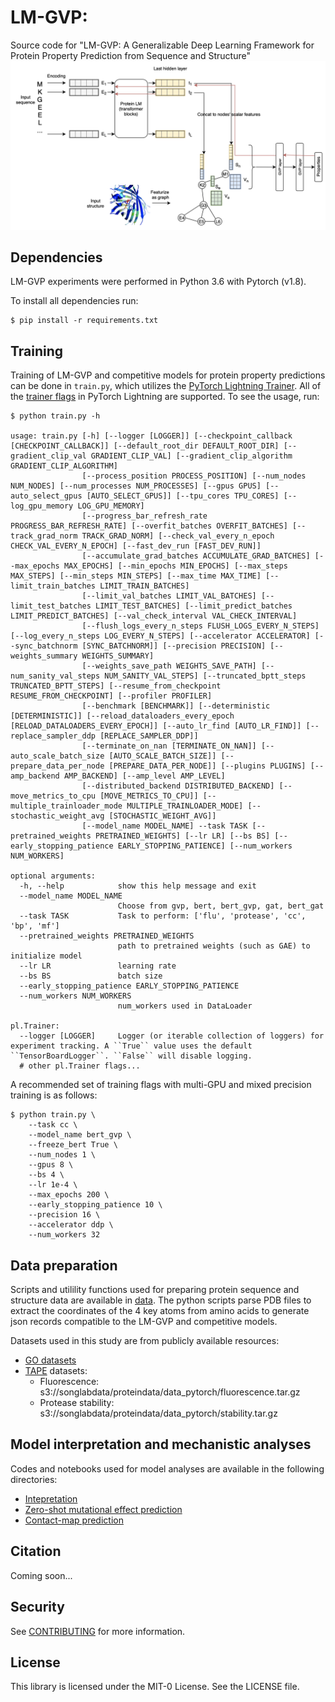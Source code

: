 # LM-GVP: 

Source code for "LM-GVP: A Generalizable Deep Learning Framework for Protein Property Prediction from Sequence and Structure"
<img src="figs/lmgvp.png">

## Dependencies

LM-GVP experiments were performed in Python 3.6 with Pytorch (v1.8). 

To install all dependencies run:
```
$ pip install -r requirements.txt
```

## Training

Training of LM-GVP and competitive models for protein property predictions can be done in `train.py`, which utilizes the [PyTorch Lightning Trainer](https://pytorch-lightning.readthedocs.io/en/latest/common/trainer.html#). All of the [trainer flags](https://pytorch-lightning.readthedocs.io/en/latest/common/trainer.html#trainer-flags) in PyTorch Lightning are supported. To see the usage, run: 
```
$ python train.py -h

usage: train.py [-h] [--logger [LOGGER]] [--checkpoint_callback [CHECKPOINT_CALLBACK]] [--default_root_dir DEFAULT_ROOT_DIR] [--gradient_clip_val GRADIENT_CLIP_VAL] [--gradient_clip_algorithm GRADIENT_CLIP_ALGORITHM]
                [--process_position PROCESS_POSITION] [--num_nodes NUM_NODES] [--num_processes NUM_PROCESSES] [--gpus GPUS] [--auto_select_gpus [AUTO_SELECT_GPUS]] [--tpu_cores TPU_CORES] [--log_gpu_memory LOG_GPU_MEMORY]
                [--progress_bar_refresh_rate PROGRESS_BAR_REFRESH_RATE] [--overfit_batches OVERFIT_BATCHES] [--track_grad_norm TRACK_GRAD_NORM] [--check_val_every_n_epoch CHECK_VAL_EVERY_N_EPOCH] [--fast_dev_run [FAST_DEV_RUN]]
                [--accumulate_grad_batches ACCUMULATE_GRAD_BATCHES] [--max_epochs MAX_EPOCHS] [--min_epochs MIN_EPOCHS] [--max_steps MAX_STEPS] [--min_steps MIN_STEPS] [--max_time MAX_TIME] [--limit_train_batches LIMIT_TRAIN_BATCHES]
                [--limit_val_batches LIMIT_VAL_BATCHES] [--limit_test_batches LIMIT_TEST_BATCHES] [--limit_predict_batches LIMIT_PREDICT_BATCHES] [--val_check_interval VAL_CHECK_INTERVAL]
                [--flush_logs_every_n_steps FLUSH_LOGS_EVERY_N_STEPS] [--log_every_n_steps LOG_EVERY_N_STEPS] [--accelerator ACCELERATOR] [--sync_batchnorm [SYNC_BATCHNORM]] [--precision PRECISION] [--weights_summary WEIGHTS_SUMMARY]
                [--weights_save_path WEIGHTS_SAVE_PATH] [--num_sanity_val_steps NUM_SANITY_VAL_STEPS] [--truncated_bptt_steps TRUNCATED_BPTT_STEPS] [--resume_from_checkpoint RESUME_FROM_CHECKPOINT] [--profiler PROFILER]
                [--benchmark [BENCHMARK]] [--deterministic [DETERMINISTIC]] [--reload_dataloaders_every_epoch [RELOAD_DATALOADERS_EVERY_EPOCH]] [--auto_lr_find [AUTO_LR_FIND]] [--replace_sampler_ddp [REPLACE_SAMPLER_DDP]]
                [--terminate_on_nan [TERMINATE_ON_NAN]] [--auto_scale_batch_size [AUTO_SCALE_BATCH_SIZE]] [--prepare_data_per_node [PREPARE_DATA_PER_NODE]] [--plugins PLUGINS] [--amp_backend AMP_BACKEND] [--amp_level AMP_LEVEL]
                [--distributed_backend DISTRIBUTED_BACKEND] [--move_metrics_to_cpu [MOVE_METRICS_TO_CPU]] [--multiple_trainloader_mode MULTIPLE_TRAINLOADER_MODE] [--stochastic_weight_avg [STOCHASTIC_WEIGHT_AVG]]
                [--model_name MODEL_NAME] --task TASK [--pretrained_weights PRETRAINED_WEIGHTS] [--lr LR] [--bs BS] [--early_stopping_patience EARLY_STOPPING_PATIENCE] [--num_workers NUM_WORKERS]

optional arguments:
  -h, --help            show this help message and exit
  --model_name MODEL_NAME
                        Choose from gvp, bert, bert_gvp, gat, bert_gat
  --task TASK           Task to perform: ['flu', 'protease', 'cc', 'bp', 'mf']
  --pretrained_weights PRETRAINED_WEIGHTS
                        path to pretrained weights (such as GAE) to initialize model
  --lr LR               learning rate
  --bs BS               batch size
  --early_stopping_patience EARLY_STOPPING_PATIENCE
  --num_workers NUM_WORKERS
                        num_workers used in DataLoader

pl.Trainer:
  --logger [LOGGER]     Logger (or iterable collection of loggers) for experiment tracking. A ``True`` value uses the default ``TensorBoardLogger``. ``False`` will disable logging.
  # other pl.Trainer flags...
```
A recommended set of training flags with multi-GPU and mixed precision training is as follows:
```
$ python train.py \
    --task cc \
    --model_name bert_gvp \
    --freeze_bert True \
    --num_nodes 1 \
    --gpus 8 \
    --bs 4 \
    --lr 1e-4 \
    --max_epochs 200 \
    --early_stopping_patience 10 \
    --precision 16 \
    --accelerator ddp \
    --num_workers 32 
```

## Data preparation
Scripts and utilility functions used for preparing protein sequence and structure data are available in [data](data/). The python scripts parse PDB files to extract the coordinates of the 4 key atoms from amino acids to generate json records compatible to the LM-GVP and competitive models.

Datasets used in this study are from publicly available resources:
- [GO datasets](https://github.com/flatironinstitute/DeepFRI/tree/master/preprocessing/data)
- [TAPE](https://github.com/songlab-cal/tape) datasets:
  * Fluorescence: s3://songlabdata/proteindata/data_pytorch/fluorescence.tar.gz
  * Protease stability: s3://songlabdata/proteindata/data_pytorch/stability.tar.gz

## Model interpretation and mechanistic analyses

Codes and notebooks used for model analyses are available in the following directories:
- [Intepretation](interpretation/)
- [Zero-shot mutational effect prediction](zeroshot_mut/)
- [Contact-map prediction](contact_map/)

## Citation

Coming soon...

## Security

See [CONTRIBUTING](CONTRIBUTING.md#security-issue-notifications) for more information.

## License

This library is licensed under the MIT-0 License. See the LICENSE file.

